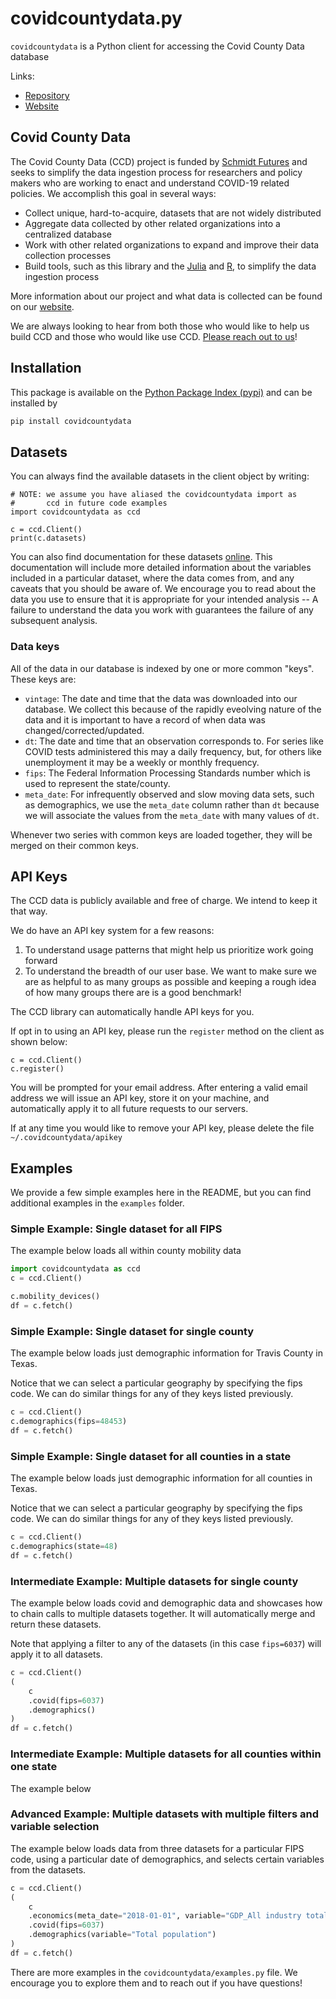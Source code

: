 # covidcountydata.py

`covidcountydata` is a Python client for accessing the Covid County Data database

Links:

- [Repository](https://github.com/CovidCountyData/covidcountydata.py)
- [Website](https://covidcountydata.org/)

## Covid County Data

The Covid County Data (CCD) project is funded by [Schmidt Futures](https://schmidtfutures.com/) and seeks to simplify the data ingestion process for researchers and policy makers who are working to enact and understand COVID-19 related policies. We accomplish this goal in several ways:

- Collect unique, hard-to-acquire, datasets that are not widely distributed
- Aggregate data collected by other related organizations into a centralized database
- Work with other related organizations to expand and improve their data collection processes
- Build tools, such as this library and the [Julia](https://github.com/CovidCountyData/CovidCountyData.jl) and [R](https://github.com/CovidCountyData/covidcountydataR), to simplify the data ingestion process

More information about our project and what data is collected can be found on our [website](https://covidcountydata.org/).

We are always looking to hear from both those who would like to help us build CCD and those who would like use CCD. [Please reach out to us](https://covidcountydata.org/contact)!

## Installation

This package is available on the [Python Package Index (pypi)](https://pypi.org/project/covidcountydata/) and can be installed by

```bash
pip install covidcountydata
```


## Datasets

You can always find the available datasets in the client object by writing:

```python3
# NOTE: we assume you have aliased the covidcountydata import as
#       ccd in future code examples
import covidcountydata as ccd

c = ccd.Client()
print(c.datasets)
```

You can also find documentation for these datasets [online](https://covidcountydata.org/data-api). This documentation will include more detailed information about the variables included in a particular dataset, where the data comes from, and any caveats that you should be aware of. We encourage you to read about the data you use to ensure that it is appropriate for your intended analysis -- A failure to understand the data you work with guarantees the failure of any subsequent analysis.


### Data keys

All of the data in our database is indexed by one or more common "keys". These keys are:

- `vintage`: The date and time that the data was downloaded into our database. We collect this because of the rapidly eveolving nature of the data and it is important to have a record of when data was changed/corrected/updated.
- `dt`: The date and time that an observation corresponds to. For series like COVID tests administered this may a daily frequency, but, for others like unemployment it may be a weekly or monthly frequency.
- `fips`: The Federal Information Processing Standards number which is used to represent the state/county.
- `meta_date`: For infrequently observed and slow moving data sets, such as demographics, we use the `meta_date` column rather than `dt` because we will associate the values from the `meta_date` with many values of `dt`.

Whenever two series with common keys are loaded together, they will be merged on their common keys.

## API Keys

The CCD data is publicly available and free of charge. We intend to keep it that way.

We do have an API key system for a few reasons:

1. To understand usage patterns that might help us prioritize work going forward
2. To understand the breadth of our user base. We want to make sure we are as helpful to as many groups as possible and keeping a rough idea of how many groups there are is a good benchmark!

The CCD library can automatically handle API keys for you.

If opt in to using an API key, please run the `register` method on the client as shown below:

```python3
c = ccd.Client()
c.register()
```

You will be prompted for your email address. After entering a valid email address we will issue an API key, store it on your machine, and automatically apply it to all future requests to our servers.

If at any time you would like to remove your API key, please delete the file `~/.covidcountydata/apikey`

## Examples

We provide a few simple examples here in the README, but you can find additional examples in the `examples` folder.

### Simple Example: Single dataset for all FIPS

The example below loads all within county mobility data

```python
import covidcountydata as ccd
c = ccd.Client()

c.mobility_devices()
df = c.fetch()
```

### Simple Example: Single dataset for single county

The example below loads just demographic information for Travis County in Texas.

Notice that we can select a particular geography by specifying the fips code. We can do similar things for any of they keys listed previously.

```python
c = ccd.Client()
c.demographics(fips=48453)
df = c.fetch()
```

### Simple Example: Single dataset for all counties in a state

The example below loads just demographic information for all counties in Texas.

Notice that we can select a particular geography by specifying the fips code. We can do similar things for any of they keys listed previously.

```python
c = ccd.Client()
c.demographics(state=48)
df = c.fetch()
```


### Intermediate Example: Multiple datasets for single county

The example below loads covid and demographic data and showcases how to chain calls to multiple datasets together. It will automatically merge and return these datasets.

Note that applying a filter to any of the datasets (in this case `fips=6037`) will apply it to all datasets.

```python
c = ccd.Client()
(
    c
    .covid(fips=6037)
    .demographics()
)
df = c.fetch()
```

### Intermediate Example: Multiple datasets for all counties within one state

The example below

### Advanced Example: Multiple datasets with multiple filters and variable selection

The example below loads data from three datasets for a particular FIPS code, using a particular date of demographics, and selects certain variables from the datasets.

```python
c = ccd.Client()
(
    c
    .economics(meta_date="2018-01-01", variable="GDP_All industry total")
    .covid(fips=6037)
    .demographics(variable="Total population")
)
df = c.fetch()
```

There are more examples in the `covidcountydata/examples.py` file. We encourage you to explore them and to reach out if you have questions!
